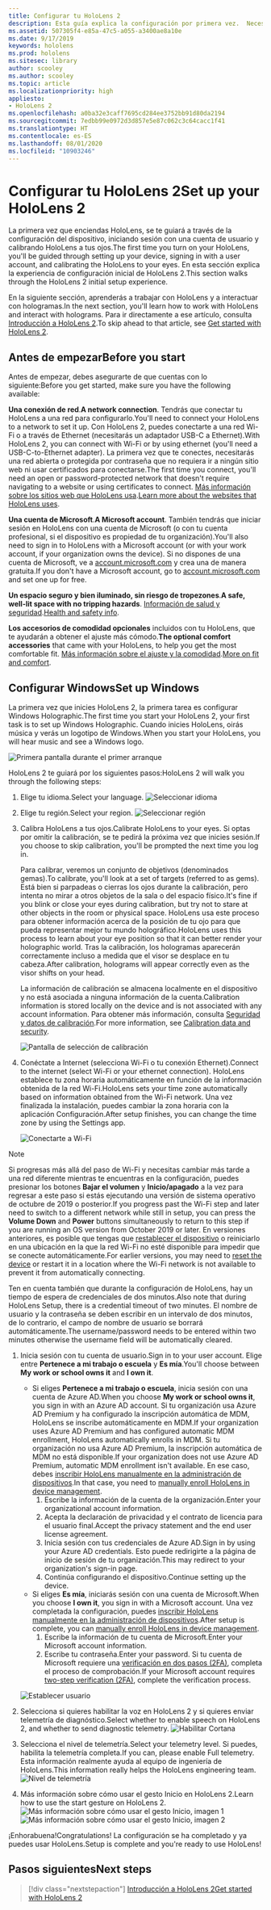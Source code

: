 ```yaml
---
title: Configurar tu HoloLens 2
description: Esta guía explica la configuración por primera vez.  Necesitarás una red Wi-Fi y una cuenta de Microsoft (MSA) o de Azure Active Directory (AAD).
ms.assetid: 507305f4-e85a-47c5-a055-a3400ae8a10e
ms.date: 9/17/2019
keywords: hololens
ms.prod: hololens
ms.sitesec: library
author: scooley
ms.author: scooley
ms.topic: article
ms.localizationpriority: high
appliesto:
- HoloLens 2
ms.openlocfilehash: a0ba32e3caff7695cd284ee3752bb91d80da2194
ms.sourcegitcommit: 7edbb99e0972d3d857e5e87c062c3c64cacc1f41
ms.translationtype: HT
ms.contentlocale: es-ES
ms.lasthandoff: 08/01/2020
ms.locfileid: "10903246"
---
```

# <span data-ttu-id="8eccd-105">Configurar tu HoloLens 2</span><span class="sxs-lookup"><span data-stu-id="8eccd-105">Set up your HoloLens 2</span></span>

<span data-ttu-id="8eccd-106">La primera vez que enciendas HoloLens, se te guiará a través de la configuración del dispositivo, iniciando sesión con una cuenta de usuario y calibrando HoloLens a tus ojos.</span><span class="sxs-lookup"><span data-stu-id="8eccd-106">The first time you turn on your HoloLens, you'll be guided through setting up your device, signing in with a user account, and calibrating the HoloLens to your eyes.</span></span>  <span data-ttu-id="8eccd-107">En esta sección explica la experiencia de configuración inicial de HoloLens 2.</span><span class="sxs-lookup"><span data-stu-id="8eccd-107">This section walks through the HoloLens 2 initial setup experience.</span></span>

<span data-ttu-id="8eccd-108">En la siguiente sección, aprenderás a trabajar con HoloLens y a interactuar con hologramas.</span><span class="sxs-lookup"><span data-stu-id="8eccd-108">In the next section, you'll learn how to work with HoloLens and interact with holograms.</span></span> <span data-ttu-id="8eccd-109">Para ir directamente a ese artículo, consulta [Introducción a HoloLens 2](hololens2-basic-usage.md).</span><span class="sxs-lookup"><span data-stu-id="8eccd-109">To skip ahead to that article, see [Get started with HoloLens 2](hololens2-basic-usage.md).</span></span>

## <span data-ttu-id="8eccd-110">Antes de empezar</span><span class="sxs-lookup"><span data-stu-id="8eccd-110">Before you start</span></span>

<span data-ttu-id="8eccd-111">Antes de empezar, debes asegurarte de que cuentas con lo siguiente:</span><span class="sxs-lookup"><span data-stu-id="8eccd-111">Before you get started, make sure you have the following available:</span></span>

<span data-ttu-id="8eccd-112">**Una conexión de red**.</span><span class="sxs-lookup"><span data-stu-id="8eccd-112">**A network connection**.</span></span> <span data-ttu-id="8eccd-113">Tendrás que conectar tu HoloLens a una red para configurarlo.</span><span class="sxs-lookup"><span data-stu-id="8eccd-113">You'll need to connect your HoloLens to a network to set it up.</span></span> <span data-ttu-id="8eccd-114">Con HoloLens 2, puedes conectarte a una red Wi-Fi o a través de Ethernet (necesitarás un adaptador USB-C a Ethernet).</span><span class="sxs-lookup"><span data-stu-id="8eccd-114">With HoloLens 2, you can connect with Wi-Fi or by using ethernet (you'll need a USB-C-to-Ethernet adapter).</span></span> <span data-ttu-id="8eccd-115">La primera vez que te conectes, necesitarás una red abierta o protegida por contraseña que no requiera ir a ningún sitio web ni usar certificados para conectarse.</span><span class="sxs-lookup"><span data-stu-id="8eccd-115">The first time you connect, you'll need an open or password-protected network that doesn't require navigating to a website or using certificates to connect.</span></span> <span data-ttu-id="8eccd-116">[Más información sobre los sitios web que HoloLens usa](hololens-offline.md).</span><span class="sxs-lookup"><span data-stu-id="8eccd-116">[Learn more about the websites that HoloLens uses](hololens-offline.md).</span></span>

<span data-ttu-id="8eccd-117">**Una cuenta de Microsoft**.</span><span class="sxs-lookup"><span data-stu-id="8eccd-117">**A Microsoft account**.</span></span> <span data-ttu-id="8eccd-118">También tendrás que iniciar sesión en HoloLens con una cuenta de Microsoft (o con tu cuenta profesional, si el dispositivo es propiedad de tu organización).</span><span class="sxs-lookup"><span data-stu-id="8eccd-118">You'll also need to sign in to HoloLens with a Microsoft account (or with your work account, if your organization owns the device).</span></span> <span data-ttu-id="8eccd-119">Si no dispones de una cuenta de Microsoft, ve a [account.microsoft.com](https://account.microsoft.com) y crea una de manera gratuita.</span><span class="sxs-lookup"><span data-stu-id="8eccd-119">If you don't have a Microsoft account, go to [account.microsoft.com](https://account.microsoft.com) and set one up for free.</span></span>

<span data-ttu-id="8eccd-120">**Un espacio seguro y bien iluminado, sin riesgo de tropezones**.</span><span class="sxs-lookup"><span data-stu-id="8eccd-120">**A safe, well-lit space with no tripping hazards**.</span></span> <span data-ttu-id="8eccd-121">[Información de salud y seguridad](https://go.microsoft.com/fwlink/p/?LinkId=746661).</span><span class="sxs-lookup"><span data-stu-id="8eccd-121">[Health and safety info](https://go.microsoft.com/fwlink/p/?LinkId=746661).</span></span>

<span data-ttu-id="8eccd-122">**Los accesorios de comodidad opcionales** incluidos con tu HoloLens, que te ayudarán a obtener el ajuste más cómodo.</span><span class="sxs-lookup"><span data-stu-id="8eccd-122">**The optional comfort accessories** that came with your HoloLens, to help you get the most comfortable fit.</span></span> <span data-ttu-id="8eccd-123">[Más información sobre el ajuste y la comodidad](hololens2-setup.md#adjust-fit).</span><span class="sxs-lookup"><span data-stu-id="8eccd-123">[More on fit and comfort](hololens2-setup.md#adjust-fit).</span></span>

## <span data-ttu-id="8eccd-124">Configurar Windows</span><span class="sxs-lookup"><span data-stu-id="8eccd-124">Set up Windows</span></span>

<span data-ttu-id="8eccd-125">La primera vez que inicies HoloLens 2, la primera tarea es configurar Windows Holographic.</span><span class="sxs-lookup"><span data-stu-id="8eccd-125">The first time you start your HoloLens 2, your first task is to set up Windows Holographic.</span></span>  <span data-ttu-id="8eccd-126">Cuando inicies HoloLens, oirás música y verás un logotipo de Windows.</span><span class="sxs-lookup"><span data-stu-id="8eccd-126">When you start your HoloLens, you will hear music and see a Windows logo.</span></span>

![Primera pantalla durante el primer arranque](images/01-magic-moment.png)

<span data-ttu-id="8eccd-128">HoloLens 2 te guiará por los siguientes pasos:</span><span class="sxs-lookup"><span data-stu-id="8eccd-128">HoloLens 2 will walk you through the following steps:</span></span>

1. <span data-ttu-id="8eccd-129">Elige tu idioma.</span><span class="sxs-lookup"><span data-stu-id="8eccd-129">Select your language.</span></span>
    ![Seleccionar idioma](images/04-language.png)

1. <span data-ttu-id="8eccd-131">Elige tu región.</span><span class="sxs-lookup"><span data-stu-id="8eccd-131">Select your region.</span></span>
    ![Seleccionar región](images/05-region.png)

1. <span data-ttu-id="8eccd-133">Calibra HoloLens a tus ojos.</span><span class="sxs-lookup"><span data-stu-id="8eccd-133">Calibrate HoloLens to your eyes.</span></span>  <span data-ttu-id="8eccd-134">Si optas por omitir la calibración, se te pedirá la próxima vez que inicies sesión.</span><span class="sxs-lookup"><span data-stu-id="8eccd-134">If you choose to skip calibration, you'll be prompted the next time you log in.</span></span>

    <span data-ttu-id="8eccd-135">Para calibrar, veremos un conjunto de objetivos (denominados gemas).</span><span class="sxs-lookup"><span data-stu-id="8eccd-135">To calibrate, you'll look at a set of targets (referred to as gems).</span></span> <span data-ttu-id="8eccd-136">Está bien si parpadeas o cierras los ojos durante la calibración, pero intenta no mirar a otros objetos de la sala o del espacio físico.</span><span class="sxs-lookup"><span data-stu-id="8eccd-136">It's fine if you blink or close your eyes during calibration, but try not to stare at other objects in the room or physical space.</span></span> <span data-ttu-id="8eccd-137">HoloLens usa este proceso para obtener información acerca de la posición de tu ojo para que pueda representar mejor tu mundo holográfico.</span><span class="sxs-lookup"><span data-stu-id="8eccd-137">HoloLens uses this process to learn about your eye position so that it can better render your holographic world.</span></span> <span data-ttu-id="8eccd-138">Tras la calibración, los hologramas aparecerán correctamente incluso a medida que el visor se desplace en tu cabeza.</span><span class="sxs-lookup"><span data-stu-id="8eccd-138">After calibration, holograms will appear correctly even as the visor shifts on your head.</span></span>

    <span data-ttu-id="8eccd-139">La información de calibración se almacena localmente en el dispositivo y no está asociada a ninguna información de la cuenta.</span><span class="sxs-lookup"><span data-stu-id="8eccd-139">Calibration information is stored locally on the device and is not associated with any account information.</span></span> <span data-ttu-id="8eccd-140">Para obtener más información, consulta [Seguridad y datos de calibración](hololens-calibration.md#calibration-data-and-security).</span><span class="sxs-lookup"><span data-stu-id="8eccd-140">For more information, see [Calibration data and security](hololens-calibration.md#calibration-data-and-security).</span></span>

    ![Pantalla de selección de calibración](images/06-et-corners.png)

1. <span data-ttu-id="8eccd-142">Conéctate a Internet (selecciona Wi-Fi o tu conexión Ethernet).</span><span class="sxs-lookup"><span data-stu-id="8eccd-142">Connect to the internet (select Wi-Fi or your ethernet connection).</span></span>
     <span data-ttu-id="8eccd-143">HoloLens establece tu zona horaria automáticamente en función de la información obtenida de la red Wi-Fi.</span><span class="sxs-lookup"><span data-stu-id="8eccd-143">HoloLens sets your time zone automatically based on information obtained from the Wi-Fi network.</span></span> <span data-ttu-id="8eccd-144">Una vez finalizada la instalación, puedes cambiar la zona horaria con la aplicación Configuración.</span><span class="sxs-lookup"><span data-stu-id="8eccd-144">After setup finishes, you can change the time zone by using the Settings app.</span></span>

    ![Conectarte a Wi-Fi](images/11-network.png)
> [!NOTE] 
> <span data-ttu-id="8eccd-146">Si progresas más allá del paso de Wi-Fi y necesitas cambiar más tarde a una red diferente mientras te encuentras en la configuración, puedes presionar los botones **Bajar el volumen** y **Inicio/apagado** a la vez para regresar a este paso si estás ejecutando una versión de sistema operativo de octubre de 2019 o posterior.</span><span class="sxs-lookup"><span data-stu-id="8eccd-146">If you progress past the Wi-Fi step and later need to switch to a different network while still in setup, you can press the **Volume Down** and **Power** buttons simultaneously to return to this step if you are running an OS version from October 2019 or later.</span></span> <span data-ttu-id="8eccd-147">En versiones anteriores, es posible que tengas que [restablecer el dispositivo](hololens-recovery.md) o reiniciarlo en una ubicación en la que la red Wi-Fi no esté disponible para impedir que se conecte automáticamente.</span><span class="sxs-lookup"><span data-stu-id="8eccd-147">For earlier versions, you may need to [reset the device](hololens-recovery.md) or restart it in a location where the Wi-Fi network is not available to prevent it from automatically connecting.</span></span>
> 
> <span data-ttu-id="8eccd-148">Ten en cuenta también que durante la configuración de HoloLens, hay un tiempo de espera de credenciales de dos minutos.</span><span class="sxs-lookup"><span data-stu-id="8eccd-148">Also note that during HoloLens Setup, there is a credential timeout of two minutes.</span></span> <span data-ttu-id="8eccd-149">El nombre de usuario y la contraseña se deben escribir en un intervalo de dos minutos, de lo contrario, el campo de nombre de usuario se borrará automáticamente.</span><span class="sxs-lookup"><span data-stu-id="8eccd-149">The username/password needs to be entered within two minutes otherwise the username field will be automatically cleared.</span></span>

1. <span data-ttu-id="8eccd-150">Inicia sesión con tu cuenta de usuario.</span><span class="sxs-lookup"><span data-stu-id="8eccd-150">Sign in to your user account.</span></span> <span data-ttu-id="8eccd-151">Elige entre **Pertenece a mi trabajo o escuela** y **Es mía**.</span><span class="sxs-lookup"><span data-stu-id="8eccd-151">You'll choose between **My work or school owns it** and **I own it**.</span></span>
    - <span data-ttu-id="8eccd-152">Si eliges **Pertenece a mi trabajo o escuela**, inicia sesión con una cuenta de Azure AD.</span><span class="sxs-lookup"><span data-stu-id="8eccd-152">When you choose **My work or school owns it**, you sign in with an Azure AD account.</span></span> <span data-ttu-id="8eccd-153">Si tu organización usa Azure AD Premium y ha configurado la inscripción automática de MDM, HoloLens se inscribe automáticamente en MDM.</span><span class="sxs-lookup"><span data-stu-id="8eccd-153">If your organization uses Azure AD Premium and has configured automatic MDM enrollment, HoloLens automatically enrolls in MDM.</span></span> <span data-ttu-id="8eccd-154">Si tu organización no usa Azure AD Premium, la inscripción automática de MDM no está disponible.</span><span class="sxs-lookup"><span data-stu-id="8eccd-154">If your organization does not use Azure AD Premium, automatic MDM enrollment isn't available.</span></span> <span data-ttu-id="8eccd-155">En ese caso, debes [inscribir HoloLens manualmente en la administración de dispositivos](hololens-enroll-mdm.md#different-ways-to-enroll).</span><span class="sxs-lookup"><span data-stu-id="8eccd-155">In that case, you need to [manually enroll HoloLens in device management](hololens-enroll-mdm.md#different-ways-to-enroll).</span></span>
        1. <span data-ttu-id="8eccd-156">Escribe la información de la cuenta de la organización.</span><span class="sxs-lookup"><span data-stu-id="8eccd-156">Enter your organizational account information.</span></span>
        1. <span data-ttu-id="8eccd-157">Acepta la declaración de privacidad y el contrato de licencia para el usuario final.</span><span class="sxs-lookup"><span data-stu-id="8eccd-157">Accept the privacy statement and the end user license agreement.</span></span>
        1. <span data-ttu-id="8eccd-158">Inicia sesión con tus credenciales de Azure AD.</span><span class="sxs-lookup"><span data-stu-id="8eccd-158">Sign in by using your Azure AD credentials.</span></span> <span data-ttu-id="8eccd-159">Esto puede redirigirte a la página de inicio de sesión de tu organización.</span><span class="sxs-lookup"><span data-stu-id="8eccd-159">This may redirect to your organization's sign-in page.</span></span>
        1. <span data-ttu-id="8eccd-160">Continúa configurando el dispositivo.</span><span class="sxs-lookup"><span data-stu-id="8eccd-160">Continue setting up the device.</span></span>
    - <span data-ttu-id="8eccd-161">Si eliges **Es mía**, iniciarás sesión con una cuenta de Microsoft.</span><span class="sxs-lookup"><span data-stu-id="8eccd-161">When you choose **I own it**, you sign in with a Microsoft account.</span></span> <span data-ttu-id="8eccd-162">Una vez completada la configuración, puedes [inscribir HoloLens manualmente en la administración de dispositivos](hololens-enroll-mdm.md#different-ways-to-enroll).</span><span class="sxs-lookup"><span data-stu-id="8eccd-162">After setup is complete, you can [manually enroll HoloLens in device management](hololens-enroll-mdm.md#different-ways-to-enroll).</span></span>
        1. <span data-ttu-id="8eccd-163">Escribe la información de tu cuenta de Microsoft.</span><span class="sxs-lookup"><span data-stu-id="8eccd-163">Enter your Microsoft account information.</span></span>
        2. <span data-ttu-id="8eccd-164">Escribe tu contraseña.</span><span class="sxs-lookup"><span data-stu-id="8eccd-164">Enter your password.</span></span> <span data-ttu-id="8eccd-165">Si tu cuenta de Microsoft requiere una [verificación en dos pasos (2FA)](https://blogs.technet.microsoft.com/microsoft_blog/2013/04/17/microsoft-account-gets-more-secure/), completa el proceso de comprobación.</span><span class="sxs-lookup"><span data-stu-id="8eccd-165">If your Microsoft account requires [two-step verification (2FA)](https://blogs.technet.microsoft.com/microsoft_blog/2013/04/17/microsoft-account-gets-more-secure/), complete the verification process.</span></span>

    ![Establecer usuario](images/13-device-owner.png)

1. <span data-ttu-id="8eccd-167">Selecciona si quieres habilitar la voz en HoloLens 2 y si quieres enviar telemetría de diagnóstico.</span><span class="sxs-lookup"><span data-stu-id="8eccd-167">Select whether to enable speech on HoloLens 2, and whether to send diagnostic telemetry.</span></span>
    ![Habilitar Cortana](images/22-do-more-with-voice.png)

1. <span data-ttu-id="8eccd-169">Selecciona el nivel de telemetría.</span><span class="sxs-lookup"><span data-stu-id="8eccd-169">Select your telemetry level.</span></span> <span data-ttu-id="8eccd-170">Si puedes, habilita la telemetría completa.</span><span class="sxs-lookup"><span data-stu-id="8eccd-170">If you can, please enable Full telemetry.</span></span> <span data-ttu-id="8eccd-171">Esta información realmente ayuda al equipo de ingeniería de HoloLens.</span><span class="sxs-lookup"><span data-stu-id="8eccd-171">This information really helps the HoloLens engineering team.</span></span>
     ![Nivel de telemetría](images/24-telemetry.png)

1. <span data-ttu-id="8eccd-173">Más información sobre cómo usar el gesto Inicio en HoloLens 2.</span><span class="sxs-lookup"><span data-stu-id="8eccd-173">Learn how to use the start gesture on HoloLens 2.</span></span>
     ![Más información sobre cómo usar el gesto Inicio, imagen 1](images/26-01-startmenu-learning.png) ![Más información sobre cómo usar el gesto Inicio, imagen 2](images/26-02-startmenu-learning.png)

<span data-ttu-id="8eccd-175">¡Enhorabuena!</span><span class="sxs-lookup"><span data-stu-id="8eccd-175">Congratulations!</span></span>  <span data-ttu-id="8eccd-176">La configuración se ha completado y ya puedes usar HoloLens.</span><span class="sxs-lookup"><span data-stu-id="8eccd-176">Setup is complete and you're ready to use HoloLens!</span></span>

## <span data-ttu-id="8eccd-177">Pasos siguientes</span><span class="sxs-lookup"><span data-stu-id="8eccd-177">Next steps</span></span>

> [!div class="nextstepaction"]
> [<span data-ttu-id="8eccd-178">Introducción a HoloLens 2</span><span class="sxs-lookup"><span data-stu-id="8eccd-178">Get started with HoloLens 2</span></span>](hololens2-basic-usage.md)
